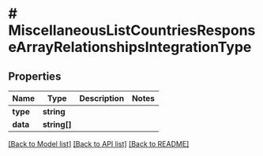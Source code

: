 # # MiscellaneousListCountriesResponseArrayRelationshipsIntegrationType

## Properties

Name | Type | Description | Notes
------------ | ------------- | ------------- | -------------
**type** | **string** |  |
**data** | **string[]** |  |

[[Back to Model list]](../../README.md#models) [[Back to API list]](../../README.md#endpoints) [[Back to README]](../../README.md)
